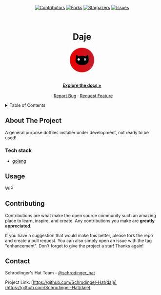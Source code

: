 <div align='center'>
  
[![Contributors][contributors-shield]][contributors-url]
[![Forks][forks-shield]][forks-url]
[![Stargazers][stars-shield]][stars-url]
[![Issues][issues-shield]][issues-url]

</div>

<!-- PROJECT LOGO -->
<br />
<div align="center">
  <h1>Daje</h1>
  
  <a href="https://github.com/Schrodinger-Hat/daje">
    <img src="resources/sh.png" alt="Logo" width="80" height="80">
  </a>

  <p align="center">
    <br />
    <a href="https://github.com/Schrodinger-Hat/daje/blob/main/README.md"><strong>Explore the docs »</strong></a>
    <br />
    <br />
    <!-- <a href="https://daje.schrodinger-hat.it//">View Demo</a> -->
    ·
    <a href="https://github.com/Schrodinger-Hat/daje/issues">Report Bug</a>
    ·
    <a href="https://github.com/Schrodinger-Hat/daje/issues">Request Feature</a>
  </p>
</div>

<!-- TABLE OF CONTENTS -->
<details>
  <summary>Table of Contents</summary>
  <ol>
    <li>
      <a href="#about-the-project">About The Project</a>
      <ul>
        <li><a href="#tech-stack">Built With</a></li>
      </ul>
    </li>
    <li><a href="#usage">Usage</a></li>
    <li><a href="#contributing">Contributing</a></li>
    <li><a href="#contact">Contact</a></li>
  </ol>
</details>

<!-- ABOUT THE PROJECT -->

## About The Project

A general purpose dotfiles installer under development, not ready to be used!

### Tech stack

- [golang](https://go.dev/)

<!-- USAGE EXAMPLES -->

## Usage

WIP

<!-- CONTRIBUTING -->

## Contributing

Contributions are what make the open source community such an amazing place to learn, inspire, and create. Any contributions you make are **greatly appreciated**.

If you have a suggestion that would make this better, please fork the repo and create a pull request. You can also simply open an issue with the tag "enhancement".
Don't forget to give the project a star! Thanks again!

<!-- CONTACT -->

## Contact

Schrodinger's Hat Team - [@schrodinger_hat](mailto:wabri@schrodinger-hat.it)

Project Link: [https://github.com/Schrodinger-Hat/daje](https://github.com/Schrodinger-Hat/daje)

<!-- MARKDOWN LINKS & IMAGES -->
<!-- https://www.markdownguide.org/basic-syntax/#reference-style-links -->

[contributors-shield]: https://img.shields.io/github/contributors/Schrodinger-Hat/daje.svg?style=for-the-badge
[contributors-url]: https://github.com/Schrodinger-Hat/daje/graphs/contributors
[forks-shield]: https://img.shields.io/github/forks/Schrodinger-Hat/daje.svg?style=for-the-badge
[forks-url]: https://github.com/Schrodinger-Hat/daje/network/members
[stars-shield]: https://img.shields.io/github/stars/Schrodinger-Hat/daje?style=for-the-badge
[stars-url]: https://github.com/Schrodinger-Hat/daje/stargazers
[issues-shield]: https://img.shields.io/github/issues/Schrodinger-Hat/daje.svg?style=for-the-badge
[issues-url]: https://github.com/Schrodinger-Hat/daje/issues


